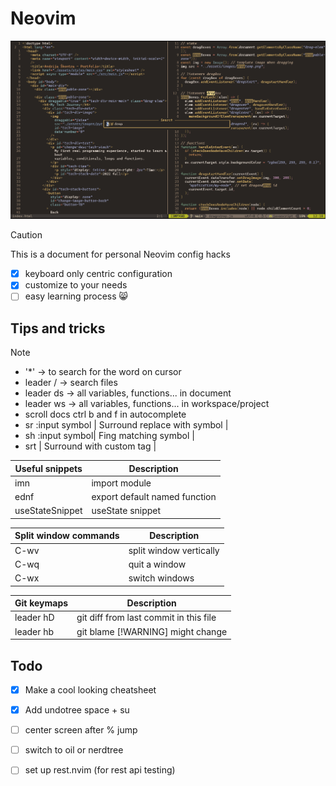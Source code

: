 # Neovim

![Basic](./neovim-example.png) 

> [!CAUTION]
>
> This is a document for personal
> Neovim config hacks

- [x] keyboard only centric configuration
- [x] customize to your needs
- [ ] easy learning process 😸

## Tips and tricks

> [!NOTE]
>
> - '*' -> to search for the word on cursor
> - leader / -> search files
> - leader ds -> all variables, functions... in document 
> - leader ws -> all variables, functions... in workspace/project 
> - scroll docs ctrl b and f in autocomplete
> - <leader>sr :input symbol | Surround replace with symbol |
> - <leader>sh :input symbol| Fing matching symbol |
> - <leader>srt | Surround with custom tag |


| Useful snippets | Description |
| -------------- | --------------- |
| imn | import module |
| ednf | export default named function |
| useStateSnippet | useState snippet |

| Split window commands | Description |
| -------------- | --------------- |
| C-wv | split window vertically |
| C-wq | quit a window |
| C-wx | switch windows |

| Git keymaps | Description |
| -------------- | --------------- |
| leader hD | git diff from last commit in this file |
| leader hb | git blame [!WARNING]  might change |

## Todo

- [x] Make a cool looking cheatsheet
- [x] Add undotree space + su
- [ ] center screen after % jump
- [ ] switch to oil or nerdtree
- [ ] set up rest.nvim (for rest api testing)

